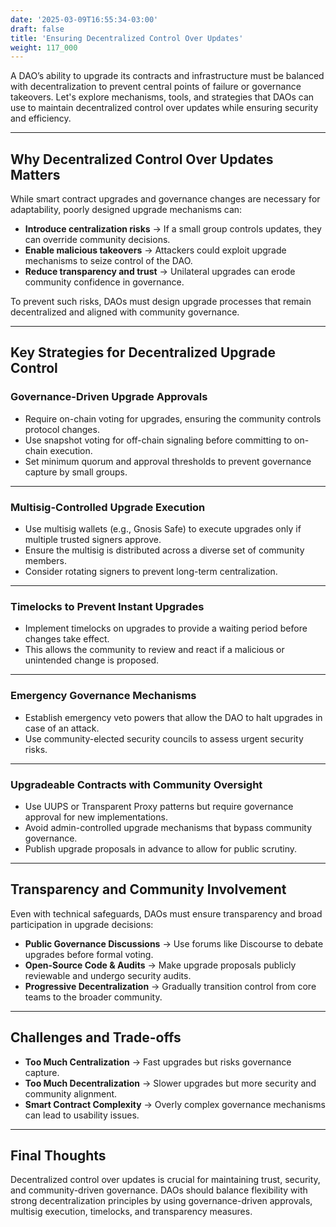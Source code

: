 ```yaml
---
date: '2025-03-09T16:55:34-03:00'
draft: false
title: 'Ensuring Decentralized Control Over Updates'
weight: 117_000
---
```


A DAO’s ability to upgrade its contracts and infrastructure must be balanced with decentralization to prevent central points of failure or governance takeovers. Let's explore mechanisms, tools, and strategies that DAOs can use to maintain decentralized control over updates while ensuring security and efficiency.  

---

## **Why Decentralized Control Over Updates Matters**  

While smart contract upgrades and governance changes are necessary for adaptability, poorly designed upgrade mechanisms can:  

- **Introduce centralization risks** → If a small group controls updates, they can override community decisions.  
- **Enable malicious takeovers** → Attackers could exploit upgrade mechanisms to seize control of the DAO.  
- **Reduce transparency and trust** → Unilateral upgrades can erode community confidence in governance.  

To prevent such risks, DAOs must design upgrade processes that remain decentralized and aligned with community governance.  

---

## **Key Strategies for Decentralized Upgrade Control**  

### **Governance-Driven Upgrade Approvals**  
- Require on-chain voting for upgrades, ensuring the community controls protocol changes.  
- Use snapshot voting for off-chain signaling before committing to on-chain execution.  
- Set minimum quorum and approval thresholds to prevent governance capture by small groups.  

---

### **Multisig-Controlled Upgrade Execution**  
- Use multisig wallets (e.g., Gnosis Safe) to execute upgrades only if multiple trusted signers approve.  
- Ensure the multisig is distributed across a diverse set of community members.  
- Consider rotating signers to prevent long-term centralization.  

---

### **Timelocks to Prevent Instant Upgrades**  
- Implement timelocks on upgrades to provide a waiting period before changes take effect.  
- This allows the community to review and react if a malicious or unintended change is proposed.  

---

### **Emergency Governance Mechanisms**  
- Establish emergency veto powers that allow the DAO to halt upgrades in case of an attack.  
- Use community-elected security councils to assess urgent security risks.  

---

### **Upgradeable Contracts with Community Oversight**  
- Use UUPS or Transparent Proxy patterns but require governance approval for new implementations.  
- Avoid admin-controlled upgrade mechanisms that bypass community governance.  
- Publish upgrade proposals in advance to allow for public scrutiny.  

---

## **Transparency and Community Involvement**  

Even with technical safeguards, DAOs must ensure transparency and broad participation in upgrade decisions:  

- **Public Governance Discussions** → Use forums like Discourse to debate upgrades before formal voting.  
- **Open-Source Code & Audits** → Make upgrade proposals publicly reviewable and undergo security audits.  
- **Progressive Decentralization** → Gradually transition control from core teams to the broader community.  

---

## **Challenges and Trade-offs**  

- **Too Much Centralization** → Fast upgrades but risks governance capture.  
- **Too Much Decentralization** → Slower upgrades but more security and community alignment.  
- **Smart Contract Complexity** → Overly complex governance mechanisms can lead to usability issues.  

---

## **Final Thoughts**  

Decentralized control over updates is crucial for maintaining trust, security, and community-driven governance. DAOs should balance flexibility with strong decentralization principles by using governance-driven approvals, multisig execution, timelocks, and transparency measures.  

